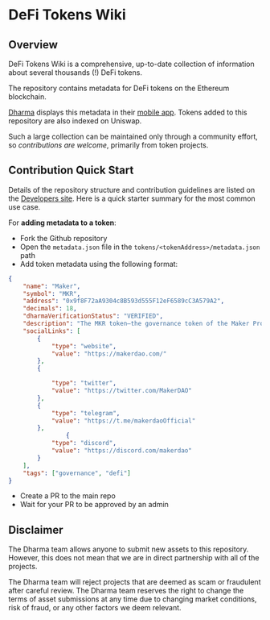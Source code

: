 # DeFi Tokens Wiki


## Overview
DeFi Tokens Wiki is a comprehensive, up-to-date collection of information about several thousands (!) DeFi tokens.

The repository contains metadata for DeFi tokens on the Ethereum blockchain.

[Dharma](https://dharma.io) displays this metadata in their [mobile app](https://apps.apple.com/us/app/dharma-save-send-globally/id1495144415). Tokens added to this repository are also indexed on Uniswap.

Such a large collection can be maintained only through a community effort, so _contributions are welcome_,
primarily from token projects.


## Contribution Quick Start

Details of the repository structure and contribution guidelines are listed on the
[Developers site](https://developer.trustwallet.com/add_new_asset).
Here is a quick starter summary for the most common use case.

For **adding metadata to a token**:
- Fork the Github repository
- Open the `metadata.json` file in the `tokens/<tokenAddress>/metadata.json` path
- Add token metadata using the following format:
```json
{
    "name": "Maker",
    "symbol": "MKR",
    "address": "0x9f8F72aA9304c8B593d555F12eF6589cC3A579A2",
    "decimals": 18,
    "dharmaVerificationStatus": "VERIFIED",
    "description": "The MKR token—the governance token of the Maker Protocol—allows those who hold it to vote on changes to the Maker Protocol. Note that anyone, not only MKR holders, can submit proposals for an MKR vote.",
    "socialLinks": [
        {
            "type": "website",
            "value": "https://makerdao.com/"
        },
        {

            "type": "twitter",
            "value": "https://twitter.com/MakerDAO"
        },
        {
            "type": "telegram",
            "value": "https://t.me/makerdaoOfficial"
        },
				{
            "type": "discord",
            "value": "https://discord.com/makerdao"
        }
    ],
    "tags": ["governance", "defi"]
}
```
- Create a PR to the main repo
- Wait for your PR to be approved by an admin


## Disclaimer
The Dharma team allows anyone to submit new assets to this repository. However, this does not mean that we are in direct partnership with all of the projects.

The Dharma team will reject projects that are deemed as scam or fraudulent after careful review.
The Dharma team reserves the right to change the terms of asset submissions at any time due to changing market conditions, risk of fraud, or any other factors we deem relevant.

